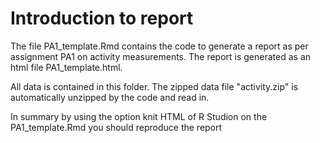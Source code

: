 # Introduction to report

The file PA1_template.Rmd contains the code to generate a report as per assignment PA1 on activity measurements.
The  report is generated as an html file PA1_template.html. 

All data is contained in this folder. The zipped data file "activity.zip" is automatically unzipped by the code and read in. 

In summary by using the option knit HTML of R Studion on the PA1_template.Rmd you should reproduce the report
